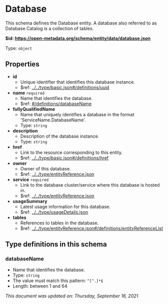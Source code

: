 # Database

This schema defines the Database entity. A database also referred to as Database Catalog is a collection of tables.

**$id: https://open-metadata.org/schema/entity/data/database.json**

Type: `object`

## Properties
 - **id**
	 - Unique identifier that identifies this database instance.
	 - $ref: [../../type/basic.json#/definitions/uuid](../types/basic.md#uuid)
 - **name** `required`
	 - Name that identifies the database.
	 - $ref: [#/definitions/databaseName](#databasename)
 - **fullyQualifiedName**
	 - Name that uniquely identifies a database in the format 'ServiceName.DatabaseName'.
	 - Type: `string`
 - **description**
	 - Description of the database instance.
	 - Type: `string`
 - **href**
	 - Link to the resource corresponding to this entity.
	 - $ref: [../../type/basic.json#/definitions/href](../types/basic.md#href)
 - **owner**
	 - Owner of this database.
	 - $ref: [../../type/entityReference.json](../types/entityreference.md)
 - **service** `required`
	 - Link to the database cluster/service where this database is hosted in.
	 - $ref: [../../type/entityReference.json](../types/entityreference.md)
 - **usageSummary**
	 - Latest usage information for this database.
	 - $ref: [../../type/usageDetails.json](../types/usagedetails.md)
 - **tables**
	 - References to tables in the database.
	 - $ref: [../../type/entityReference.json#/definitions/entityReferenceList](../types/entityreference.md#entityreferencelist)


## Type definitions in this schema
### databaseName

 - Name that identifies the database.
 - Type: `string`
 - The value must match this pattern: `^[^.]*$`
 - Length: between 1 and 64




_This document was updated on: Thursday, September 16, 2021_